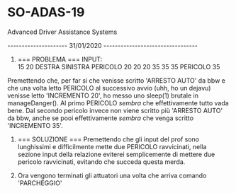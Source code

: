 # SO-ADAS-19
Advanced Driver Assistance Systems

--------------------- 31/01/2020 ---------------------------------
1. === PROBLEMA ===
INPUT:  
		15
		20
		DESTRA
		SINISTRA
		PERICOLO
		20
		20
		20
		35
		35
		35
		PERICOLO
		35

Premettendo che, per far si che venisse scritto 'ARRESTO AUTO' da bbw e che una volta letto PERICOLO al successivo avvio (uhh, ho un dejavu) venisse
letto 'INCREMENTO 20', ho messo uno sleep(1) brutale in manageDanger(). Al primo PERICOLO *sembra* che effettivamente tutto vada bene. Dal secondo
pericolo invece non viene scritto più 'ARRESTO AUTO' da bbw, anche se pooi effettivamente *sembra* che venga scritto 'INCREMENTO 35'.

1. === SOLUZIONE ===
Premettendo che gli input del prof sono lunghissimi e difficilmente mette due PERICOLO ravvicinati, nella sezione input della relazione eviterei
semplicemente di mettere due pericolo ravvicinati, evitando che succeda questa merda.


2. Ora vengono terminati gli attuatori una volta che arriva comando 'PARCHEGGIO'

